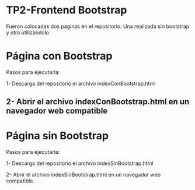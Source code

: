 # TP2-Frontend Bootstrap
Fueron colocadas dos paginas en el repositorio: Una realizada sin bootstrap y otra utilizandolo

# Página con Bootstrap
Pasos para ejecutarla:

1- Descarga del repositorio el archivo indexConBootstrap.html

2- Abrir el archivo indexConBootstrap.html en un navegador web compatible
- 
# Página sin Bootstrap
Pasos para ejecutarla:

1- Descarga del repositorio el archivo indexSinBootstrap.html

2- Abrir el archivo indexSinBootstrap.html en un navegador web compatible.

